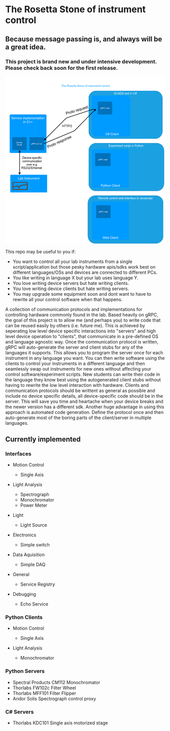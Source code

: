 # The Rosetta Stone of instrument control
## Because message passing is, and always will be a great idea.
### This project is brand new and under intensive development. Please check back soon for the first release.
![Screenshot](docs/images/instrosetta_simple.png)

This repo may be useful to you if:
 - You want to control all your lab instruments from a single script/application but those pesky hardware apis/sdks work best on different languages/OSs and devices are connected to different PCs.
 - You like writing in language X but your lab uses language Y.
 - You love writing device servers but hate writing clients.
 - You love writing device clients but hate writing servers.
 - You may upgrade some equipment soon and dont want to have to rewrite all your control software when that happens.

A collection of communication protocols and implementations for controlling hardware commonly found in the lab.
Based heavily on gRPC, the goal of this project is to allow me (and perhaps you) to write code that can be reused easily by others (i.e. future me). This is achieved by seperating low level device specific interactions into "servers" and high level device operation to "clients", that communicate in a pre-defined OS and language agnostic way. Once the communication protocol is written, gRPC will auto-generate the server and client stubs for any of the languages it supports. This allows you to program the server once for each instrument in any language you want. You can then write software using the clients to control your instruments in a different language and then seamlessly swap out instruments for new ones without affecting your control software/experiment scripts. New students can write their code in the language they know best using the autogenerated client stubs without having to rewrite the low level interaction with hardware. Clients and communication protocols should be writtent as general as possible and include no device specific details, all device-specific code should be in the server. This will save you time and heartache when your device breaks and the newer version has a different sdk. Another huge advantage in using this approach is automated code generation. Define the protocol once and then auto-generate most of the boring parts of the client/server in multiple languages.  
## Currently implemented
### Interfaces
 - Motion Control
    - Single Axis

 - Light Analysis
    - Spectrograph
    - Monochromator
    - Power Meter

 - Light
    - Light Source

 - Electronics
    - Simple switch

 - Data Aquisition
    - Simple DAQ

 - General
    - Service Registry

 - Debugging
    - Echo Service

### Python Clients
 - Motion Control
    - Single Axis

 - Light Analysis
    - Monochromator

### Python Servers
 - Spectral Products CM112 Monochromator
 - Thorlabs FW102c Filter Wheel
 - Thorlabs MFF101 Filter Flipper
 - Andor Solis Spectrograph control proxy

### C# Servers
 - Thorlabs KDC101 Single axis motorized stage

